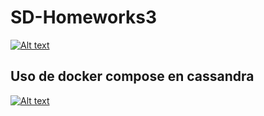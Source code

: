 # SD-Homeworks3
[![Alt text](https://pbs.twimg.com/media/FQ3Ei63XwAAFH8c.jpg)](https://www.youtube.com/watch?v=qde6w2b2-Yo)

## Uso de docker compose en cassandra
[![Alt text](https://encrypted-tbn0.gstatic.com/images?q=tbn:ANd9GcSvtcqf3wp4ZgUbF8narExnf44rNq48En-ZEB0V1dZEW0tWtXa3WmVZrnzk-EL9ZftB8vU&usqp=CAU)](https://www.youtube.com/watch?v=ORZWLvBSqKw)